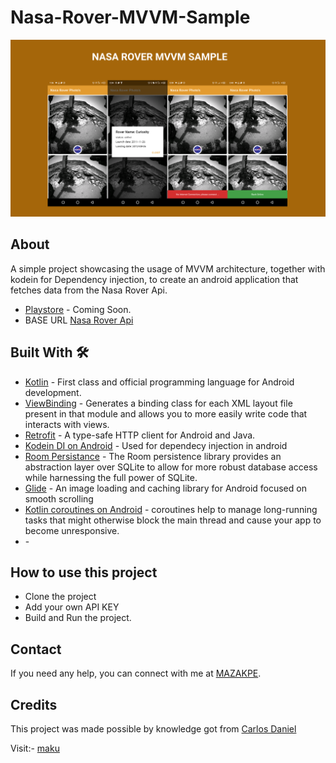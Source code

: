 # Nasa-Rover-MVVM-Sample
![](media/nasa.png)

## About
 A simple project showcasing the usage of MVVM architecture, together with kodein for Dependency injection, to create an android application that fetches data from the Nasa Rover Api.

 - [Playstore](https://play.google.com/store/apps/details?id=com.maku.easydata) - Coming Soon.
 - BASE URL [Nasa Rover Api](https://api.nasa.gov/mars-photos/api/v1/rovers/curiosity/photos?sol=1000&api_key=<REPLACE_WITH_YOUR_API_KEY>)

## Built With 🛠
- [Kotlin](https://kotlinlang.org/) - First class and official programming language for Android development.
- [ViewBinding](https://developer.android.com/topic/libraries/view-binding) - Generates a binding class for each XML layout file present in that module and allows you to more easily write code that interacts with views.
- [Retrofit](https://square.github.io/retrofit/) - A type-safe HTTP client for Android and Java.
- [Kodein DI on Android](https://kodein.org/Kodein-DI/?5.0/android) - Used for dependecy injection in android
- [Room Persistance](https://developer.android.com/topic/libraries/architecture/room) - The Room persistence library provides an abstraction layer over SQLite to allow for more robust database access while harnessing the full power of SQLite.
- [Glide](https://github.com/bumptech/glide) - An image loading and caching library for Android focused on smooth scrolling
- [Kotlin coroutines on Android](https://developer.android.com/kotlin/coroutines) - coroutines help to manage long-running tasks that might otherwise block the main thread and cause your app to become unresponsive.
- []() -

## How to use this project
- Clone the project
- Add your own API KEY
- Build and Run the project.

## Contact
If you need any help, you can connect with me at [MAZAKPE](makpalyy@gmail.com).

## Credits
This project was made possible by knowledge got from [Carlos Daniel](https://proandroiddev.com/implementing-an-android-app-with-jetpack-mvvm-ui-state-manage-and-some-other-interesting-stuff-e965b420f5a8)

Visit:- [maku](https://www.linkedin.com/in/maku-mazakpe-700a3a165/)
